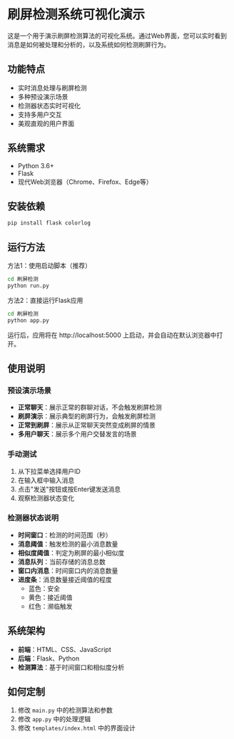 # 刷屏检测系统可视化演示

这是一个用于演示刷屏检测算法的可视化系统。通过Web界面，您可以实时看到消息是如何被处理和分析的，以及系统如何检测刷屏行为。

## 功能特点

- 实时消息处理与刷屏检测
- 多种预设演示场景
- 检测器状态实时可视化
- 支持多用户交互
- 美观直观的用户界面

## 系统需求

- Python 3.6+
- Flask
- 现代Web浏览器（Chrome、Firefox、Edge等）

## 安装依赖

```bash
pip install flask colorlog
```

## 运行方法

方法1：使用启动脚本（推荐）

```bash
cd 刷屏检测
python run.py
```

方法2：直接运行Flask应用

```bash
cd 刷屏检测
python app.py
```

运行后，应用将在 http://localhost:5000 上启动，并会自动在默认浏览器中打开。

## 使用说明

### 预设演示场景

- **正常聊天**：展示正常的群聊对话，不会触发刷屏检测
- **刷屏演示**：展示典型的刷屏行为，会触发刷屏检测
- **正常到刷屏**：展示从正常聊天突然变成刷屏的情景
- **多用户聊天**：展示多个用户交替发言的场景

### 手动测试

1. 从下拉菜单选择用户ID
2. 在输入框中输入消息
3. 点击"发送"按钮或按Enter键发送消息
4. 观察检测器状态变化

### 检测器状态说明

- **时间窗口**：检测的时间范围（秒）
- **消息阈值**：触发检测的最小消息数量
- **相似度阈值**：判定为刷屏的最小相似度
- **消息队列**：当前存储的消息总数
- **窗口内消息**：时间窗口内的消息数量
- **进度条**：消息数量接近阈值的程度
  - 蓝色：安全
  - 黄色：接近阈值
  - 红色：濒临触发

## 系统架构

- **前端**：HTML、CSS、JavaScript
- **后端**：Flask、Python
- **检测算法**：基于时间窗口和相似度分析

## 如何定制

1. 修改 `main.py` 中的检测算法和参数
2. 修改 `app.py` 中的处理逻辑
3. 修改 `templates/index.html` 中的界面设计 